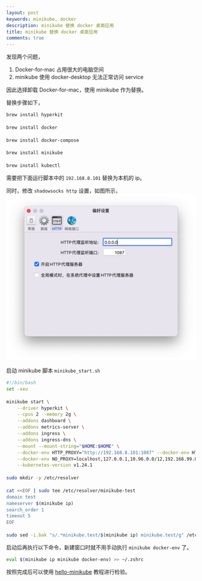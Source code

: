 ```yaml
---
layout: post
keywords: minikube, docker
description: minikube 替换 docker 桌面应用
title: minikube 替换 docker 桌面应用
comments: true
---
```


发现两个问题，

1. Docker-for-mac 占用很大的电脑空间
2. minikube 使用 docker-desktop 无法正常访问 service

因此选择卸载 Docker-for-mac，使用 minikube 作为替换。

替换步骤如下，

```sh
brew install hyperkit

brew install docker

brew install docker-compose

brew install minikube

brew install kubectl
```

需要把下面运行脚本中的 `192.168.8.101` 替换为本机的 ip。

同时，修改 `shadowsocks http` 设置，如图所示，
![shadowsocks-http-setting.jpg](/assets/img/2022-09-03/shadowsocks-http-setting.jpg)

启动 minikube 脚本 `minikube_start.sh`

```sh
#!/bin/bash
set -xeu

minikube start \
    --driver hyperkit \
    --cpus 2 --memory 2g \
    --addons dashboard \
    --addons metrics-server \
    --addons ingress \
    --addons ingress-dns \
    --mount --mount-string="$HOME:$HOME" \
    --docker-env HTTP_PROXY="http://192.168.8.101:1087" --docker-env HTTPS_PROXY="http://192.168.8.101:1087" \
    --docker-env NO_PROXY=localhost,127.0.0.1,10.96.0.0/12,192.168.99.0/24,192.168.39.0/24 \
    --kubernetes-version v1.24.1

sudo mkdir -p /etc/resolver

cat <<EOF | sudo tee /etc/resolver/minikube-test
domain test
nameserver $(minikube ip)
search_order 1
timeout 5
EOF

sudo sed -i.bak "s/.*minikube.test/$(minikube ip) minikube.test/g" /etc/hosts
```

启动后再执行以下命令，新建窗口时就不用手动执行 `minikube docker-env` 了。

```sh
eval $(minikube ip minikube docker-env) >> ~/.zshrc
```

按照完成后可以使用 [hello-minikube](https://kubernetes.io/docs/tutorials/hello-minikube/) 教程进行检验。